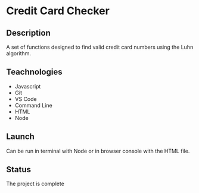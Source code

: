 # Credit Card Checker

## Description
A set of functions designed to find valid credit card numbers using the Luhn algorithm.

## Teachnologies
+ Javascript
+ Git
+ VS Code
+ Command Line
+ HTML
+ Node

## Launch
Can be run in terminal with Node or in browser console with the HTML file.

## Status
The project is complete